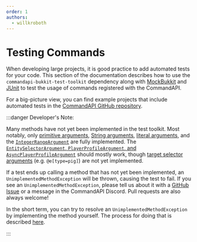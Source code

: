 ```yaml
---
order: 1
authors:
  - willkroboth
---
```


# Testing Commands

When developing large projects, it is good practice to add automated tests for your code. This section of the documentation describes how to use the `commandapi-bukkit-test-toolkit` dependency along with [MockBukkit](https://github.com/MockBukkit/MockBukkit) and [JUnit](https://junit.org/junit5/) to test the usage of commands registered with the CommandAPI.

For a big-picture view, you can find example projects that include automated tests in the [CommandAPI GitHub repository](https://github.com/CommandAPI/CommandAPI/tree/master/examples).

:::danger Developer's Note:

Many methods have not yet been implemented in the test toolkit. Most notably, only [primitive arguments](../create-commands/arguments/types/primitive-arguments), [String arguments](../create-commands/arguments/types/string-arguments), [literal arguments](../create-commands/arguments/types/literal/literal-arguments), and the [`IntegerRangeArgument`](../create-commands/arguments/types/ranged-arguments) are fully implemented. The [`EntitySelectorArgument`, `PlayerProfileArgument`, and `AsyncPlayerProfileArgument`](../create-commands/arguments/types/entities-arguments) should mostly work, though [target selector arguments](https://minecraft.wiki/w/Target_selectors#Target_selector_arguments) (e.g. `@e[type=pig]`) are not yet implemented.

If a test ends up calling a method that has not yet been implemented, an `UnimplementedMethodException` will be thrown, causing the test to fail. If you see an `UnimplementedMethodException`, please tell us about it with a [GitHub Issue](https://github.com/CommandAPI/CommandAPI/issues) or a message in the CommandAPI Discord. Pull requests are also always welcome!

In the short term, you can try to resolve an `UnimplementedMethodException` by implementing the method yourself. The process for doing that is described [here](./load-mock-commandapi#loading-a-custom-commandapi-platform-implementation).

:::